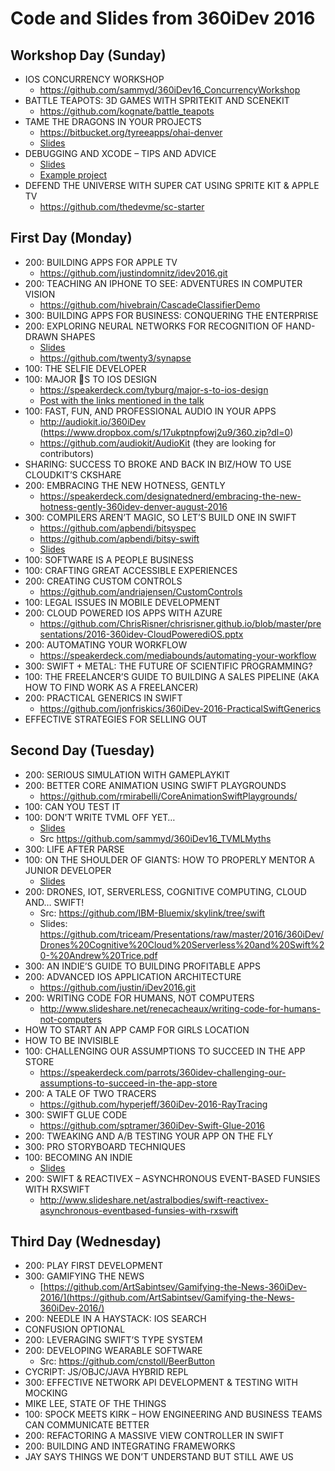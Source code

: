 # Code and Slides from 360iDev 2016

## Workshop Day (Sunday)
* IOS CONCURRENCY WORKSHOP
    * https://github.com/sammyd/360iDev16_ConcurrencyWorkshop
* BATTLE TEAPOTS: 3D GAMES WITH SPRITEKIT AND SCENEKIT
    * https://github.com/kognate/battle_teapots
* TAME THE DRAGONS IN YOUR PROJECTS
    * https://bitbucket.org/tyreeapps/ohai-denver
    * [Slides](resources/TAME%20THE%20DRAGONS%20IN%20YOUR%20PROJECTS/TAME%20THE%20DRAGONS%20IN%20YOUR%20PROJECTS.zip)
* DEBUGGING AND XCODE – TIPS AND ADVICE
    * [Slides](resources/DEBUGGING%20AND%20XCODE%20–%20TIPS%20AND%20ADVICE/DebuggingTipsAndTechnique-KHG-360iDev2016.pdf)
    * [Example project](resources/DEBUGGING%20AND%20XCODE%20–%20TIPS%20AND%20ADVICE/DebuggingAppV6.zip)
* DEFEND THE UNIVERSE WITH SUPER CAT USING SPRITE KIT & APPLE TV
    * https://github.com/thedevme/sc-starter

## First Day (Monday)
* 200: BUILDING APPS FOR APPLE TV
    * https://github.com/justindomnitz/idev2016.git
* 200: TEACHING AN IPHONE TO SEE: ADVENTURES IN COMPUTER VISION
    * https://github.com/hivebrain/CascadeClassifierDemo
* 300: BUILDING APPS FOR BUSINESS: CONQUERING THE ENTERPRISE
* 200: EXPLORING NEURAL NETWORKS FOR RECOGNITION OF HAND-DRAWN SHAPES
    * [Slides](resources/EXPLORING%20NEURAL%20NETWORKS%20FOR%20RECOGNITION%20OF%20HAND-DRAWN%20SHAPES/Exploring%20Neural%20Networks.pdf)
    * https://github.com/twenty3/synapse
* 100: THE SELFIE DEVELOPER
* 100: MAJOR 🔑S TO IOS DESIGN
    * https://speakerdeck.com/tyburg/major-s-to-ios-design
    * [Post with the links mentioned in the talk](https://medium.com/@tyburg/major-s-to-ios-design-links-28cdf0afee01#.8vm3n3x6u)
* 100: FAST, FUN, AND PROFESSIONAL AUDIO IN YOUR APPS
    * http://audiokit.io/360iDev (https://www.dropbox.com/s/17ukptnpfowj2u9/360.zip?dl=0)
    * https://github.com/audiokit/AudioKit (they are looking for contributors)
* SHARING: SUCCESS TO BROKE AND BACK IN BIZ/HOW TO USE CLOUDKIT’S CKSHARE
* 200: EMBRACING THE NEW HOTNESS, GENTLY
    * https://speakerdeck.com/designatednerd/embracing-the-new-hotness-gently-360idev-denver-august-2016
* 300: COMPILERS AREN’T MAGIC, SO LET’S BUILD ONE IN SWIFT
    * https://github.com/apbendi/bitsyspec
    * https://github.com/apbendi/bitsy-swift
    * [Slides](resources/COMPILERS%20AREN’T%20MAGIC%2C%20SO%20LET’S%20BUILD%20ONE%20IN%20SWIFT/Compiler-Talk.key)
* 100: SOFTWARE IS A PEOPLE BUSINESS
* 100: CRAFTING GREAT ACCESSIBLE EXPERIENCES
* 200: CREATING CUSTOM CONTROLS
    * https://github.com/andriajensen/CustomControls
* 100: LEGAL ISSUES IN MOBILE DEVELOPMENT
* 200: CLOUD POWERED IOS APPS WITH AZURE
    * https://github.com/ChrisRisner/chrisrisner.github.io/blob/master/presentations/2016-360idev-CloudPowerediOS.pptx
* 200: AUTOMATING YOUR WORKFLOW
    * https://speakerdeck.com/mediabounds/automating-your-workflow
* 300: SWIFT + METAL: THE FUTURE OF SCIENTIFIC PROGRAMMING?
* 100: THE FREELANCER’S GUIDE TO BUILDING A SALES PIPELINE (AKA HOW TO FIND WORK AS A FREELANCER)
* 200: PRACTICAL GENERICS IN SWIFT
    * https://github.com/jonfriskics/360iDev-2016-PracticalSwiftGenerics
* EFFECTIVE STRATEGIES FOR SELLING OUT

## Second Day (Tuesday)
* 200: SERIOUS SIMULATION WITH GAMEPLAYKIT
* 200: BETTER CORE ANIMATION USING SWIFT PLAYGROUNDS
    * https://github.com/rmirabelli/CoreAnimationSwiftPlaygrounds/
* 100: CAN YOU TEST IT
* 100: DON’T WRITE TVML OFF YET…
    * [Slides](https://speakerdeck.com/sammyd/tvml-myths-or-why-you-shouldnt-write-tvml-off-dot-dot-dot-yet)
    * Src https://github.com/sammyd/360iDev16_TVMLMyths
* 300: LIFE AFTER PARSE
* 100: ON THE SHOULDER OF GIANTS: HOW TO PROPERLY MENTOR A JUNIOR DEVELOPER
    * [Slides](resources/ON%20THE%20SHOULDER%20OF%20GIANTS%20-%20HOW%20TO%20PROPERLY%20MENTOR%20A%20JUNIOR%20DEVELOPER/On%20the%20Shoulder%20Of%20Giants%20-%20How%20To%20Properly%20Mentor%20A%20Junior%20Developer.pdf)
* 200: DRONES, IOT, SERVERLESS, COGNITIVE COMPUTING, CLOUD AND… SWIFT!
    * Src: https://github.com/IBM-Bluemix/skylink/tree/swift
    * Slides: https://github.com/triceam/Presentations/raw/master/2016/360iDev/Drones%20Cognitive%20Cloud%20Serverless%20and%20Swift%20-%20Andrew%20Trice.pdf
* 300: AN INDIE’S GUIDE TO BUILDING PROFITABLE APPS
* 200: ADVANCED IOS APPLICATION ARCHITECTURE
    * https://github.com/justin/iDev2016.git
* 200: WRITING CODE FOR HUMANS, NOT COMPUTERS
    * http://www.slideshare.net/renecacheaux/writing-code-for-humans-not-computers
* HOW TO START AN APP CAMP FOR GIRLS LOCATION
* HOW TO BE INVISIBLE
* 100: CHALLENGING OUR ASSUMPTIONS TO SUCCEED IN THE APP STORE
    * https://speakerdeck.com/parrots/360idev-challenging-our-assumptions-to-succeed-in-the-app-store
* 200: A TALE OF TWO TRACERS
    * https://github.com/hyperjeff/360iDev-2016-RayTracing
* 300: SWIFT GLUE CODE
    * https://github.com/sptramer/360iDev-Swift-Glue-2016
* 200: TWEAKING AND A/B TESTING YOUR APP ON THE FLY
* 300: PRO STORYBOARD TECHNIQUES
* 100: BECOMING AN INDIE
    * [Slides](resources/BECOMING%20AN%20INDIE/Becoming%20an%20Indie.pdf)
* 200: SWIFT & REACTIVEX – ASYNCHRONOUS EVENT-BASED FUNSIES WITH RXSWIFT
    * http://www.slideshare.net/astralbodies/swift-reactivex-asynchronous-eventbased-funsies-with-rxswift

## Third Day (Wednesday)
* 200: PLAY FIRST DEVELOPMENT
* 300: GAMIFYING THE NEWS
   * [https://github.com/ArtSabintsev/Gamifying-the-News-360iDev-2016/](https://github.com/ArtSabintsev/Gamifying-the-News-360iDev-2016/) 
* 200: NEEDLE IN A HAYSTACK: IOS SEARCH
* CONFUSION OPTIONAL
* 200: LEVERAGING SWIFT’S TYPE SYSTEM
* 200: DEVELOPING WEARABLE SOFTWARE
    * Src: https://github.com/cnstoll/BeerButton
* CYCRIPT: JS/OBJC/JAVA HYBRID REPL
* 300: EFFECTIVE NETWORK API DEVELOPMENT & TESTING WITH MOCKING
* MIKE LEE, STATE OF THE THINGS
* 100: SPOCK MEETS KIRK – HOW ENGINEERING AND BUSINESS TEAMS CAN COMMUNICATE BETTER
* 200: REFACTORING A MASSIVE VIEW CONTROLLER IN SWIFT
* 200: BUILDING AND INTEGRATING FRAMEWORKS
* JAY SAYS THINGS WE DON’T UNDERSTAND BUT STILL AWE US
